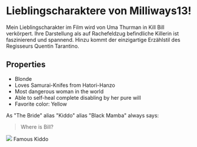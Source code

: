 # Lieblingscharaktere von Milliways13!

Mein Lieblingscharakter im Film wird von Uma Thurman in Kill Bill verkörpert. Ihre Darstellung als auf Rachefeldzug befindliche Killerin ist faszinierend und spannend. Hinzu kommt der einzigartige Erzählstil des Regisseurs Quentin Tarantino.

## Properties
* Blonde
* Loves Samurai-Knifes from Hatori-Hanzo
* Most dangerous woman in the world
* Able to self-heal complete disabling by her pure will
* Favorite color: Yellow

As "The Bride" alias "Kiddo" alias "Black Mamba" always says:
> Where is Bill?

<img src="https://images.mediabiz.de/flbilder/max03/mbiz03/mbiz40/z0340511/b780x450.jpg"> Famous Kiddo